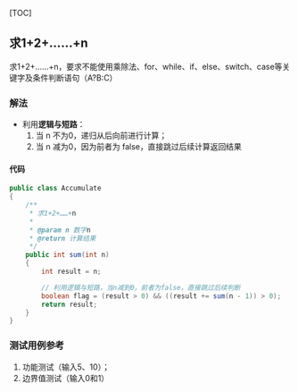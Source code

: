 [TOC]

## 求1+2+……+n

求1+2+……+n，要求不能使用乘除法、for、while、if、else、switch、case等关键字及条件判断语句（A?B:C）

### 解法
+ 利用**逻辑与短路**：
  1. 当 n 不为0，递归从后向前进行计算；
  2. 当 n 减为0，因为前者为 false，直接跳过后续计算返回结果


#### 代码
```java
public class Accumulate
{
    /**
     * 求1+2+……+n
     *
     * @param n 数字n
     * @return 计算结果
     */
    public int sum(int n)
    {
        int result = n;

        // 利用逻辑与短路，当n减到0，前者为false，直接跳过后续判断
        boolean flag = (result > 0) && ((result += sum(n - 1)) > 0);
        return result;
    }
}
```



### 测试用例参考
1. 功能测试（输入5、10）；
2. 边界值测试（输入0和1）